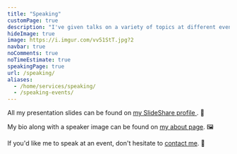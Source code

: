 ```yaml
---
title: "Speaking"
customPage: true
description: "I've given talks on a variety of topics at different events. 💬️"
hideImage: true
image: https://i.imgur.com/vv51StT.jpg?2
navbar: true
noComments: true
noTimeEstimate: true
speakingPage: true
url: /speaking/
aliases:
  - /home/services/speaking/
  - /speaking-events/
---
```


All my presentation slides can be found on <a href="https://www.slideshare.net/fvcproductions" target="_blank" rel="noopener">my SlideShare profile <i class="fab fa-slideshare"></i></a>. 📎

My bio along with a speaker image can be found on [my about page](/about/#bio). 🖼️

If you'd like me to speak at an event, don't hesitate to [contact me](/contact). 📨
